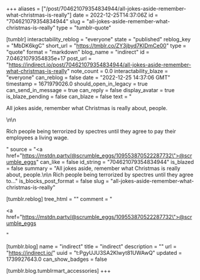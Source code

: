 +++
aliases = ["/post/704621079354834944/all-jokes-aside-remember-what-christmas-is-really"]
date = 2022-12-25T14:37:06Z
id = "704621079354834944"
slug = "all-jokes-aside-remember-what-christmas-is-really"
type = "tumblr-quote"

[tumblr]
interactability_reblog = "everyone"
state = "published"
reblog_key = "MbDK6kgC"
short_url = "https://tmblr.co/ZY3jbyd7KIDmCe00"
type = "quote"
format = "markdown"
blog_name = "indirect"
id = 7.04621079354835e+17
post_url = "https://indirect.io/post/704621079354834944/all-jokes-aside-remember-what-christmas-is-really"
note_count = 0.0
interactability_blaze = "everyone"
can_reblog = false
date = "2022-12-25 14:37:06 GMT"
timestamp = 1671979026.0
should_open_in_legacy = true
can_send_in_message = true
can_reply = false
display_avatar = true
is_blaze_pending = false
can_blaze = false
text = "<p>All jokes aside, remember what Christmas is really about, people.</p>\n\n<p>Rich people being terrorized by spectres until they agree to pay their employees a living wage.</p>"
source = "<a href=\"https://mstdn.party/@scrumble_eggs/109553870522287732\">@scrumble_eggs</a>"
can_like = false
id_string = "704621079354834944"
is_blazed = false
summary = "All jokes aside, remember what Christmas is really about, people.\n\n Rich people being terrorized by spectres until they agree to..."
is_blocks_post_format = false
slug = "all-jokes-aside-remember-what-christmas-is-really"

[tumblr.reblog]
tree_html = ""
comment = "<p><a href=\"https://mstdn.party/@scrumble_eggs/109553870522287732\">@scrumble_eggs</a></p>"

[tumblr.blog]
name = "indirect"
title = "indirect"
description = ""
url = "https://indirect.io/"
uuid = "t:PgyUJU3SA2Klwyt81UWAwQ"
updated = 1739927643.0
can_show_badges = false

[tumblr.blog.tumblrmart_accessories]
+++
